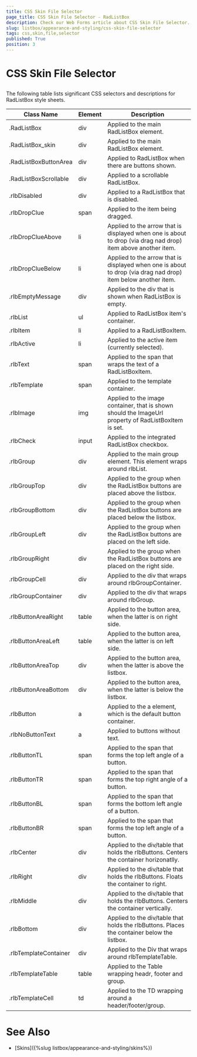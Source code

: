 ```yaml
---
title: CSS Skin File Selector
page_title: CSS Skin File Selector - RadListBox
description: Check our Web Forms article about CSS Skin File Selector.
slug: listbox/appearance-and-styling/css-skin-file-selector
tags: css,skin,file,selector
published: True
position: 3
---
```


# CSS Skin File Selector

## 

The following table lists significant CSS selectors and descriptions for RadListBox style sheets.

| Class Name | Element | Description |
| ------ | ------ | ------ |
|.RadListBox|div|Applied to the main RadListBox element.|
|.RadListBox_skin|div|Applied to the main RadListBox element.|
|.RadListBoxButtonArea|div|Applied to RadListBox when there are buttons shown.|
|.RadListBoxScrollable|div|Applied to a scrollable RadListBox.|
|.rlbDisabled|div|Applied to a RadListBox that is disabled.|
|.rlbDropClue|span|Applied to the item being dragged.|
|.rlbDropClueAbove|li|Applied to the arrow that is displayed when one is about to drop (via drag nad drop) item above another item.|
|.rlbDropClueBelow|li|Applied to the arrow that is displayed when one is about to drop (via drag nad drop) item below another item.|
|.rlbEmptyMessage|div|Applied to the div that is shown when RadListBox is empty.|
|.rlbList|ul|Applied to RadListBox item's container.|
|.rlbItem|li|Applied to a RadListBoxItem.|
|.rlbActive|li|Applied to the active item (currently selected).|
|.rlbText|span|Applied to the span that wraps the text of a RadListBoxItem.|
|.rlbTemplate|span|Applied to the template container.|
|.rlbImage|img|Applied to the image container, that is shown should the ImageUrl property of RadListBoxItem is set.|
|.rlbCheck|input|Applied to the integrated RadListBox checkbox.|
|.rlbGroup|div|Applied to the main group element. This element wraps around rlbList.|
|.rlbGroupTop|div|Applied to the group when the RadListBox buttons are placed above the listbox.|
|.rlbGroupBottom|div|Applied to the group when the RadListBox buttons are placed below the listbox.|
|.rlbGroupLeft|div|Applied to the group when the RadListBox buttons are placed on the left side.|
|.rlbGroupRight|div|Applied to the group when the RadListBox buttons are placed on the right side.|
|.rlbGroupCell|div|Applied to the div that wraps around rlbGroupContainer.|
|.rlbGroupContainer|div|Applied to the div that wraps around rlbGroup.|
|.rlbButtonAreaRight|table|Applied to the button area, when the latter is on right side.|
|.rlbButtonAreaLeft|table|Applied to the button area, when the latter is on left side.|
|.rlbButtonAreaTop|div|Applied to the button area, when the latter is above the listbox.|
|.rlbButtonAreaBottom|div|Applied to the button area, when the latter is below the listbox.|
|.rlbButton|a|Applied to the a element, which is the default button container.|
|.rlbNoButtonText|a|Applied to buttons without text.|
|.rlbButtonTL|span|Applied to the span that forms the top left angle of a button.|
|.rlbButtonTR|span|Applied to the span that forms the top right angle of a button.|
|.rlbButtonBL|span|Applied to the span that forms the bottom left angle of a button.|
|.rlbButtonBR|span|Applied to the span that forms the top left angle of a button.|
|.rlbCenter|div|Applied to the div/table that holds the rlbButtons. Centers the container horizonatlly.|
|.rlbRight|div|Applied to the div/table that holds the rlbButtons. Floats the container to right.|
|.rlbMiddle|div|Applied to the div/table that holds the rlbButtons. Centers the container vertically.|
|.rlbBottom|div|Applied to the div/table that holds the rlbButtons. Places the container below the listbox.|
|.rlbTemplateContainer|div|Applied to the Div that wraps around rlbTemplateTable.|
|.rlbTemplateTable|table|Applied to the Table wrapping headr, footer and group.|
|.rlbTemplateCell|td|Applied to the TD wrapping around a header/footer/group.|

# See Also

 * [Skins]({%slug listbox/appearance-and-styling/skins%})
